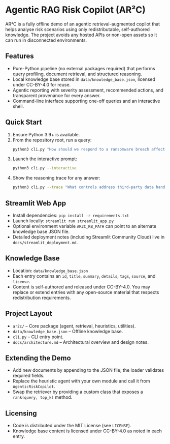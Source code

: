 # Agentic RAG Risk Copilot (AR²C)

AR²C is a fully offline demo of an agentic retrieval-augmented copilot that helps analyse risk scenarios using only redistributable, self-authored knowledge. The project avoids any hosted APIs or non-open assets so it can run in disconnected environments.

## Features
- Pure-Python pipeline (no external packages required) that performs query profiling, document retrieval, and structured reasoning.
- Local knowledge base stored in `data/knowledge_base.json`, licensed under CC-BY-4.0 for reuse.
- Agentic reporting with severity assessment, recommended actions, and transparent provenance for every answer.
- Command-line interface supporting one-off queries and an interactive shell.

## Quick Start
1. Ensure Python 3.9+ is available.
2. From the repository root, run a query:
   ```bash
   python3 cli.py "How should we respond to a ransomware breach affecting backups?"
   ```
3. Launch the interactive prompt:
   ```bash
   python3 cli.py --interactive
   ```
4. Show the reasoning trace for any answer:
   ```bash
   python3 cli.py --trace "What controls address third-party data handling risk?"
   ```

## Streamlit Web App
- Install dependencies: `pip install -r requirements.txt`
- Launch locally: `streamlit run streamlit_app.py`
- Optional environment variable `AR2C_KB_PATH` can point to an alternate knowledge base JSON file.
- Detailed deployment notes (including Streamlit Community Cloud) live in `docs/streamlit_deployment.md`.

## Knowledge Base
- Location: `data/knowledge_base.json`
- Each entry contains an `id`, `title`, `summary`, `details`, `tags`, `source`, and `license`.
- Content is self-authored and released under CC-BY-4.0. You may replace or extend entries with any open-source material that respects redistribution requirements.

## Project Layout
- `ar2c/` – Core package (agent, retrieval, heuristics, utilities).
- `data/knowledge_base.json` – Offline knowledge base.
- `cli.py` – CLI entry point.
- `docs/architecture.md` – Architectural overview and design notes.

## Extending the Demo
- Add new documents by appending to the JSON file; the loader validates required fields.
- Replace the heuristic agent with your own module and call it from `AgenticRiskCopilot`.
- Swap the retriever by providing a custom class that exposes a `rank(query, top_k)` method.

## Licensing
- Code is distributed under the MIT License (see `LICENSE`).
- Knowledge base content is licensed under CC-BY-4.0 as noted in each entry.
